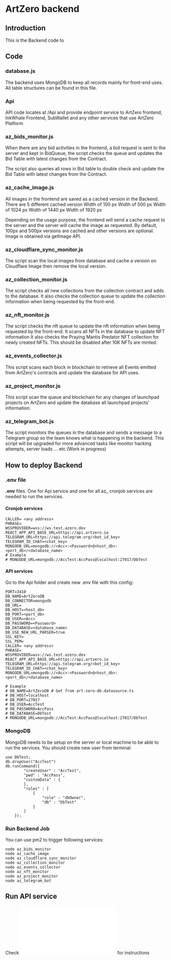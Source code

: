 # ArtZero backend

## Introduction

This is the Backend code to

## Code

### database.js
The backend uses MongoDB to keep all records mainly for front-end uses. All table structures can be found in this file.

### Api

API code locates at /Api and provide endpoint service to ArtZero frontend, InkWhale Frontend, SubWallet and any other services that use ArtZero Platform

### az_bids_monitor.js
When there are any bid activities in the frontend, a bid request is sent to the server and kept in BidQueue, the script checks  the queue and updates the Bid Table with latest changes from the Contract.

The script also queries all rows in Bid table to double check and update the Bid Table with latest changes from the Contract.

### az_cache_image.js

All images in the frontend are saved as a cached version in the Backend. There are 5 different cached version
Width of 100 px
Width of 500 px
Width of 1024 px
Width of 1440 px
Width of 1920 px

Depending on the usage purpose, the frontend will send a cache request to the server and the server will cache the image as requested. By default, 100px and 500px versions are cached and other versions are optional. Image is obtained via getImage API.

### az_cloudflare_sync_monitor.js

The script scan the local images from database and cache a version on Cloudflare Image then remove the local version.

### az_collection_monitor.js
The script checks all new collections from the collection contract and adds to the database. It also checks the collection queue to update the collection information when being requested by the front-end.

### az_nft_monitor.js
The script checks the nft queue to update the nft information when being requested by the front-end. It scans all NFTs in the database to update NFT information
It also checks the Praying Mantis Predator NFT collection for newly created NFTs. This should be disabled after 10K NFTs are minted.

### az_events_collector.js

This script scans each block in blockchain to retrieve all Events emitted from ArtZero's contracts and update the database for API uses.

### az_project_monitor.js

This script scan the queue and blockchain for any changes of launchpad projects on ArtZero and update the database all launchpad projects' information.

### az_telegram_bot.js
The script monitors the queues in the database and sends a message to a Telegram group so the team knows what is happening in the backend.
This script will be upgraded for more advanced tasks like monitor hacking attempts, server loads … etc (Work in progress)


## How to deploy Backend

### .env file

**.env** files. One for Api service and one for all az_ cronjob services are needed to run the services.

#### Cronjob services

```
CALLER= <any address>
PHRASE=
WSSPROVIDER=wss://ws.test.azero.dev
REACT_APP_API_BASE_URL=https://api.artzero.io
TELEGRAM_URL=https://api.telegram.org/<bot_id_key>
TELEGRAM_ID_CHAT=<chat_key>
MONGODB_URL=mongodb://<Acc>:<Password>@<host_db>:<port_db>/<database_name>
# Example
# MONGODB_URL=mongodb://AccTest:AccPass@localhost:27017/DbTest
```

#### API services

Go to the Api folder and create new .env file with this config:
```
PORT=3410
DB_NAME=ArtZeroDB
DB_CONNECTOR=mongodb
DB_URL=
DB_HOST=<host_db>
DB_PORT=<port_db>
DB_USER=<Acc>
DB_PASSWORD=<Password>
DB_DATABASE=<database_name>
DB_USE_NEW_URL_PARSER=true
SSL_KEY=
SSL_PEM=
CALLER= <any address>
PHRASE=
WSSPROVIDER=wss://ws.test.azero.dev
REACT_APP_API_BASE_URL=https://api.artzero.io
TELEGRAM_URL=https://api.telegram.org/<bot_id_key>
TELEGRAM_ID_CHAT=<chat_key>
MONGODB_URL=mongodb://<Acc>:<Password>@<host_db>:<port_db>/<database_name>

# Example
# DB_NAME=ArtZeroDB # Get from art-zero-db.datasource.ts
# DB_HOST=localhost
# DB_PORT=27017
# DB_USER=AccTest
# DB_PASSWORD=AccPass
# DB_DATABASE=DbTest
# MONGODB_URL=mongodb://AccTest:AccPass@localhost:27017/DbTest
```

### MongoDB

MongoDB needs to be setup on the server or local machine to be able to run the services. You should create new user from terminal:
```
use DbTest;
db.dropUser("AccTest")
db.runCommand({
		"createUser" : "AccTest",
		"pwd" : "AccPass",
		"customData" : {
		},
		"roles" : [
			{
				"role" : "dbOwner",
				"db" : "DbTest"
			}
		]
	});
```

### Run Backend Job

You can use pm2 to trigger following services:
```
node az_bids_monitor
node az_cache_image
node az_cloudflare_sync_monitor
node az_collection_monitor
node az_events_collector
node az_nft_monitor
node az_project_monitor
node az_telegram_bot
```

## Run API service

Check ![API doc](Api/README.md) for instructions
